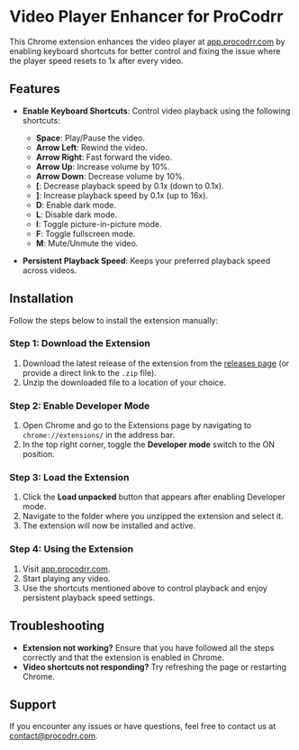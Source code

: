 # Video Player Enhancer for ProCodrr

This Chrome extension enhances the video player at [app.procodrr.com](https://app.procodrr.com) by enabling keyboard shortcuts for better control and fixing the issue where the player speed resets to 1x after every video.

## Features

- **Enable Keyboard Shortcuts**: Control video playback using the following shortcuts:
  - **Space**: Play/Pause the video.
  - **Arrow Left**: Rewind the video.
  - **Arrow Right**: Fast forward the video.
  - **Arrow Up**: Increase volume by 10%.
  - **Arrow Down**: Decrease volume by 10%.
  - **[**: Decrease playback speed by 0.1x (down to 0.1x).
  - **]**: Increase playback speed by 0.1x (up to 16x).
  - **D**: Enable dark mode.
  - **L**: Disable dark mode.
  - **I**: Toggle picture-in-picture mode.
  - **F**: Toggle fullscreen mode.
  - **M**: Mute/Unmute the video.

- **Persistent Playback Speed**: Keeps your preferred playback speed across videos.

## Installation

Follow the steps below to install the extension manually:

### Step 1: Download the Extension

1. Download the latest release of the extension from the [releases page](#) (or provide a direct link to the `.zip` file).
2. Unzip the downloaded file to a location of your choice.

### Step 2: Enable Developer Mode

1. Open Chrome and go to the Extensions page by navigating to `chrome://extensions/` in the address bar.
2. In the top right corner, toggle the **Developer mode** switch to the ON position.

### Step 3: Load the Extension

1. Click the **Load unpacked** button that appears after enabling Developer mode.
2. Navigate to the folder where you unzipped the extension and select it.
3. The extension will now be installed and active.

### Step 4: Using the Extension

1. Visit [app.procodrr.com](https://app.procodrr.com).
2. Start playing any video.
3. Use the shortcuts mentioned above to control playback and enjoy persistent playback speed settings.

## Troubleshooting

- **Extension not working?** Ensure that you have followed all the steps correctly and that the extension is enabled in Chrome.
- **Video shortcuts not responding?** Try refreshing the page or restarting Chrome.

## Support

If you encounter any issues or have questions, feel free to contact us at [contact@procodrr.com](mailto:contact@procodrr.com).
